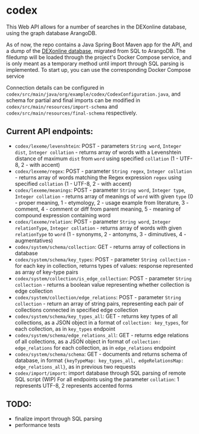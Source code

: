 # codex
This Web API allows for a number of searches in the DEXonline database, using the graph database ArangoDB.

As of now, the repo contains a Java Spring Boot Maven app for the API, and a dump of the [DEXonline database](https://github.com/dexonline/dexonline/wiki/Database-Schema), migrated from SQL to ArangoDB. The filedump will be loaded through the project's Docker Compose service, and is only meant as a temporary method until import through SQL parsing is implemented.
To start up, you can use the corresponding Docker Compose service

Connection details can be configured in `codex/src/main/java/org/example/codex/CodexConfiguration.java`, and schema for partial and final imports can be modified in `codex/src/main/resources/import-schema` and `codex/src/main/resources/final-schema` respectively.
## Current API endpoints:
* `codex/lexeme/levenshtein`: POST - parameters `String word`, `Integer dist`, `Integer collation` - returns array of words with a Levenshtein distance of maximum `dist` from `word` using specified `collation` (1 - UTF-8, 2 - with accent)
* `codex/lexeme/regex`: POST - parameter `String regex`, `Integer collation` - returns array of words matching the Regex expression `regex` using specified `collation` (1 - UTF-8, 2 - with accent)
* `codex/lexeme/meanings`: POST - parameter `String word`, `Integer type`, `Integer collation` - returns array of meanings of `word` with given `type` (0 - proper meaning, 1 - etymology, 2 - usage example from literature, 3 - comment, 4 - comment or diff from parent meaning, 5 - meaning of compound expression containing word
* `codex/lexeme/relation`: POST - parameter `String word`, `Integer relationType`, `Integer collation` - returns array of words with given `relationType` to `word` (1 - synonyms, 2 - antonyms, 3 - diminutives, 4 - augmentatives)
* `codex/system/schema/collection`: GET - returns array of collections in database
* `codex/system/schema/key_types`: POST - parameter `String collection` - for each key in collection, returns types of values: response represented as array of key-type pairs
* `codex/system/collection/is_edge_collection`: POST - parameter `String collection` - returns a boolean value representing whether collection is edge collection
* `codex/system/collection/edge_relations`: POST - parameter `String collection` - return an array of string pairs, representing each pair of collections connected in specified edge collection
* `codex/system/schema/key_types_all`: GET - returns key types of all collections, as a JSON object in a format of `collection: key_types`, for each collection, as in `key_types` endpoint
* `codex/system/schema/edge_relations_all`: GET - returns edge relations of all collections, as a JSON object in format of `collection: edge_relations` for each collection, as in `edge_relations` endpoint
* `codex/system/schema/schema`: GET - documents and returns schema of database, in format `{keyTypeMap: key_types_all, edgeRelationsMap: edge_relations_all}`, as in previous two requests
* `codex/import/import`: import database through SQL parsing of remote SQL script (WIP)
For all endpoints using the parameter `collation`: 1 represents UTF-8, 2 represents accented forms
## TODO:
* finalize import through SQL parsing
* performance tests
